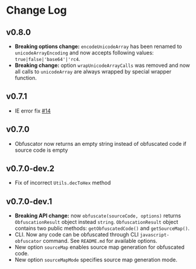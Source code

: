 Change Log
===

v0.8.0
---
* **Breaking options change:** `encodeUnicodeArray` has been renamed to `unicodeArrayEncoding` and now accepts following values: `true|false|'base64'|'rc4`.
* **Breaking change:** option `wrapUnicodeArrayCalls` was removed and now all calls to `unicodeArray` are always wrapped by special wrapper function.

v0.7.1
---
* IE error fix [#14](https://github.com/sanex3339/javascript-obfuscator/issues/14)

v0.7.0
---
* Obfuscator now returns an empty string instead of obfuscated code if source code is empty

v0.7.0-dev.2
---
* Fix of incorrect `Utils.decToHex` method

v0.7.0-dev.1
---
* **Breaking API change:** now `obfuscate(sourceCode, options)` returns `ObfuscationResult` object instead `string`. `ObfuscationResult` object contains two public methods: `getObfuscatedCode()` and `getSourceMap()`.
* CLI. Now any code can be obfuscated through CLI `javascript-obfuscator` command. See `README.md` for available options. 
* New option `sourceMap` enables source map generation for obfuscated code.
* New option `sourceMapMode` specifies source map generation mode.